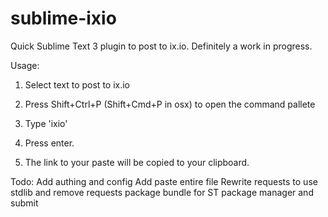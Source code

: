sublime-ixio
============

Quick Sublime Text 3 plugin to post to ix.io. Definitely a work in progress.

Usage: 

1. Select text to post to ix.io

2. Press Shift+Ctrl+P (Shift+Cmd+P in osx) to open the command pallete

3. Type 'ixio'

4. Press enter.

5. The link to your paste will be copied to your clipboard.


Todo:
Add authing and config
Add paste entire file
Rewrite requests to use stdlib and remove requests package
bundle for ST package manager and submit
